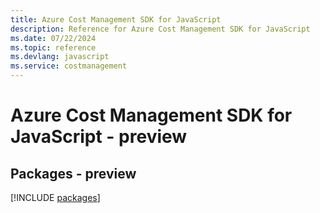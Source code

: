 ```yaml
---
title: Azure Cost Management SDK for JavaScript
description: Reference for Azure Cost Management SDK for JavaScript
ms.date: 07/22/2024
ms.topic: reference
ms.devlang: javascript
ms.service: costmanagement
---
```

# Azure Cost Management SDK for JavaScript - preview
## Packages - preview
[!INCLUDE [packages](cost-management-index.md)]
